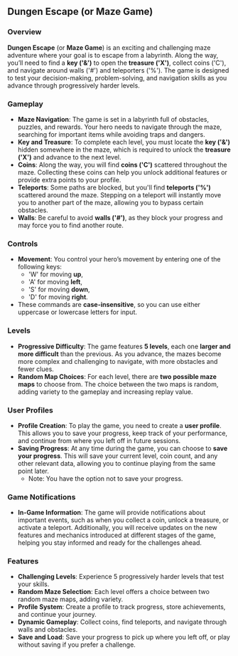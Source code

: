 ## Dungen Escape (or Maze Game)

### Overview
**Dungen Escape** (or **Maze Game**) is an exciting and challenging maze adventure where your goal is to escape from a labyrinth. Along the way, you’ll need to find a **key ('&')** to open the **treasure ('X')**, collect coins ('C'), and navigate around walls ('#') and teleporters ('%'). The game is designed to test your decision-making, problem-solving, and navigation skills as you advance through progressively harder levels.

### Gameplay
- **Maze Navigation**: The game is set in a labyrinth full of obstacles, puzzles, and rewards. Your hero needs to navigate through the maze, searching for important items while avoiding traps and dangers. 
- **Key and Treasure**: To complete each level, you must locate the **key ('&')** hidden somewhere in the maze, which is required to unlock the **treasure ('X')** and advance to the next level.
- **Coins**: Along the way, you will find **coins ('C')** scattered throughout the maze. Collecting these coins can help you unlock additional features or provide extra points to your profile.
- **Teleports**: Some paths are blocked, but you'll find **teleports ('%')** scattered around the maze. Stepping on a teleport will instantly move you to another part of the maze, allowing you to bypass certain obstacles. 
- **Walls**: Be careful to avoid **walls ('#')**, as they block your progress and may force you to find another route.

### Controls
- **Movement**: You control your hero’s movement by entering one of the following keys:
  - 'W' for moving **up**,
  - 'A' for moving **left**,
  - 'S' for moving **down**,
  - 'D' for moving **right**.
- These commands are **case-insensitive**, so you can use either uppercase or lowercase letters for input.

### Levels
- **Progressive Difficulty**: The game features **5 levels**, each one **larger and more difficult** than the previous. As you advance, the mazes become more complex and challenging to navigate, with more obstacles and fewer clues.
- **Random Map Choices**: For each level, there are **two possible maze maps** to choose from. The choice between the two maps is random, adding variety to the gameplay and increasing replay value.

### User Profiles
- **Profile Creation**: To play the game, you need to create a **user profile**. This allows you to save your progress, keep track of your performance, and continue from where you left off in future sessions.
- **Saving Progress**: At any time during the game, you can choose to **save your progress**. This will save your current level, coin count, and any other relevant data, allowing you to continue playing from the same point later.
  - Note: You have the option not to save your progress.

### Game Notifications
- **In-Game Information**: The game will provide notifications about important events, such as when you collect a coin, unlock a treasure, or activate a teleport. Additionally, you will receive updates on the new features and mechanics introduced at different stages of the game, helping you stay informed and ready for the challenges ahead.

### Features
- **Challenging Levels**: Experience 5 progressively harder levels that test your skills.
- **Random Maze Selection**: Each level offers a choice between two random maze maps, adding variety.
- **Profile System**: Create a profile to track progress, store achievements, and continue your journey.
- **Dynamic Gameplay**: Collect coins, find teleports, and navigate through walls and obstacles.
- **Save and Load**: Save your progress to pick up where you left off, or play without saving if you prefer a challenge.

